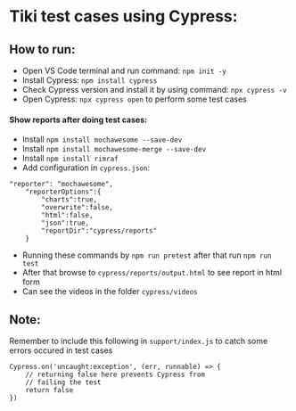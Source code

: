 # Tiki test cases using Cypress:

## How to run:
* Open VS Code terminal and run command: `npm init -y`
* Install Cypress: `npm install cypress`
* Check Cypress version and install it by using command: `npx cypress -v`
* Open Cypress: `npx cypress open` to perform some test cases

#### Show reports after doing test cases:
* Install `npm install mochawesome --save-dev`
* Install `npm install mochawesome-merge --save-dev`
* Install `npm install rimraf`
* Add configuration in `cypress.json`: 
```
"reporter": "mochawesome",
    "reporterOptions":{
        "charts":true,
        "overwrite":false,
        "html":false,
        "json":true,
        "reportDir":"cypress/reports"
    }
```
* Running these commands by `npm run pretest` after that run `npm run test` 
* After that browse to `cypress/reports/output.html` to see report in html form
* Can see the videos in the folder `cypress/videos`

## Note:
Remember to include this following in `support/index.js` to catch some errors occured in test cases
```
Cypress.on('uncaught:exception', (err, runnable) => {
    // returning false here prevents Cypress from
    // failing the test
    return false
})
```




